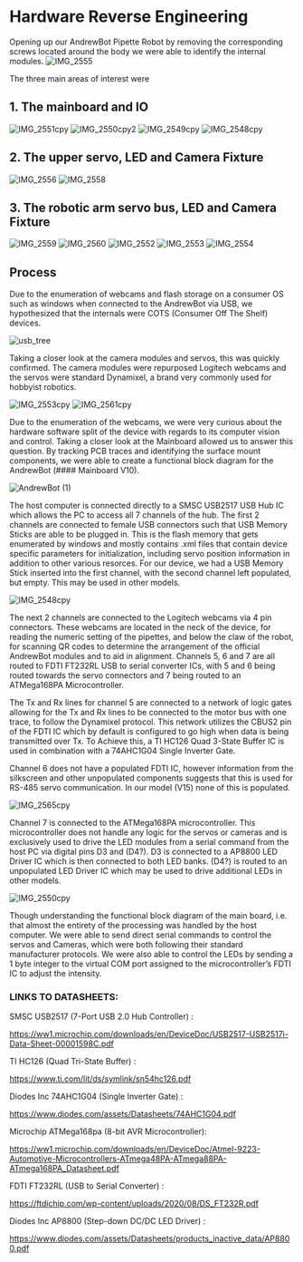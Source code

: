 # Hardware Reverse Engineering
Opening up our AndrewBot Pipette Robot by removing the corresponding screws located around the body we were able to identify the internal modules. 
![IMG_2555](https://github.com/Brokemia/andrew-robot/assets/41448451/5ba3fd15-212f-46bd-b568-ff20800d759a)

The three main areas of interest were
## 1.	The mainboard and IO

![IMG_2551cpy](https://github.com/Brokemia/andrew-robot/assets/41448451/6b541efe-700b-4078-8abc-ffa692f5047e)
![IMG_2550cpy2](https://github.com/Brokemia/andrew-robot/assets/41448451/26fed4e6-fabf-4d02-a0ce-488e1c41d7d6)
![IMG_2549cpy](https://github.com/Brokemia/andrew-robot/assets/41448451/29161ba5-72ec-4530-a3fd-7797ad287298)
![IMG_2548cpy](https://github.com/Brokemia/andrew-robot/assets/41448451/f9489d58-3d9a-4f50-8cdc-e1e452d3d7a4)

## 2.	The upper servo, LED and Camera Fixture

![IMG_2556](https://github.com/Brokemia/andrew-robot/assets/41448451/5410ebbf-e636-4098-a5aa-4d54afb0d9bd)
![IMG_2558](https://github.com/Brokemia/andrew-robot/assets/41448451/82996486-4e8f-45ea-9a3c-8f7f4fe6cf09)

## 3.  The robotic arm servo bus, LED and Camera Fixture

![IMG_2559](https://github.com/Brokemia/andrew-robot/assets/41448451/795cdee9-69d0-4d98-921f-bdce11624530)
![IMG_2560](https://github.com/Brokemia/andrew-robot/assets/41448451/2b0d2159-6bd0-48e8-9756-b5da6cbafd2a)
![IMG_2552](https://github.com/Brokemia/andrew-robot/assets/41448451/16c97e72-8d60-4846-9124-4510a1b669ce)
![IMG_2553](https://github.com/Brokemia/andrew-robot/assets/41448451/dd68143b-160f-40a9-9706-469170fce33e)
![IMG_2554](https://github.com/Brokemia/andrew-robot/assets/41448451/0943a9c3-33a6-429e-a1a6-27b54aab4e90)

## Process

Due to the enumeration of webcams and flash storage on a consumer OS such as windows when connected to the AndrewBot via USB, we hypothesized that the internals were COTS (Consumer Off The Shelf) devices. 

![usb_tree](https://github.com/Brokemia/andrew-robot/assets/41448451/ad5f2458-c5d2-48df-a08b-75f61020029e)


Taking a closer look at the camera modules and servos, this was quickly confirmed. The camera modules were repurposed Logitech webcams and the servos were standard Dynamixel, a brand very commonly used for hobbyist robotics. 

![IMG_2553cpy](https://github.com/Brokemia/andrew-robot/assets/41448451/9cfbd7c9-3806-430b-9982-474658d40297)
![IMG_2561cpy](https://github.com/Brokemia/andrew-robot/assets/41448451/b5461e59-4129-4c1b-a083-50d84abe6bc4)

Due to the enumeration of the webcams, we were very curious about the hardware software split of the device with regards to its computer vision and control. Taking a closer look at the Mainboard allowed us to answer this question.
By tracking PCB traces and identifying the surface mount components, we were able to create a functional block diagram for the AndrewBot (#### Mainboard V10).

![AndrewBot (1)](https://github.com/Brokemia/andrew-robot/assets/41448451/0e052e5e-68ab-4bb9-9885-2a58f8b3782f)

The host computer is connected directly to a SMSC USB2517 USB Hub IC which allows the PC to access all 7 channels of the hub. The first 2 channels are connected to female USB connectors such that USB Memory Sticks are able to be plugged in. This is the flash memory that gets enumerated by windows and mostly contains .xml files that contain device specific parameters for initialization, including servo position information in addition to other various resorces.
For our device, we had a USB Memory Stick inserted into the first channel, with the second channel left populated, but empty. This may be used in other models. 

![IMG_2548cpy](https://github.com/Brokemia/andrew-robot/assets/41448451/f9489d58-3d9a-4f50-8cdc-e1e452d3d7a4)

The next 2 channels are connected to the Logitech webcams via 4 pin connectors. These webcams are located in the neck of the device, for reading the numeric setting of the pipettes, and below the claw of the robot, for scanning QR codes to determine the arrangement of the official AndrewBot modules and to aid in alignment. 
Channels 5, 6 and 7 are all routed to FDTI FT232RL USB to serial converter ICs, with 5 and 6 being routed towards the servo connectors and 7 being routed to an ATMega168PA Microcontroller.

The Tx and Rx lines for channel 5 are connected to a network of logic gates allowing for the Tx and Rx lines to be connected to the motor bus with one trace, to follow the Dynamixel protocol. This network utilizes the CBUS2 pin of the FDTI IC which by default is configured to go high when data is being transmitted over Tx. To Achieve this, a TI HC126 Quad 3-State Buffer IC is used in combination with a 74AHC1G04 Single Inverter Gate.

Channel 6 does not have a populated FDTI IC, however information from the silkscreen and other unpopulated components suggests that this is used for RS-485 servo communication. In our model (V15) none of this is populated.

![IMG_2565cpy](https://github.com/Brokemia/andrew-robot/assets/41448451/a87f4c81-0378-461b-862d-28b5c1ff4eac)

Channel 7 is connected to the ATMega168PA microcontroller. This microcontroller does not handle any logic for the servos or cameras and is exclusively used to drive the LED modules from a serial command from the host PC via digital pins D3 and (D4?). D3 is connected to a AP8800 LED Driver IC which is then connected to both LED banks.
(D4?) is routed to an unpopulated LED Driver IC which may be used to drive additional LEDs in other models.

![IMG_2550cpy](https://github.com/Brokemia/andrew-robot/assets/41448451/92d9e7e1-dce2-41b6-9243-2033969d63f8)

Though understanding the functional block diagram of the main board, i.e. that almost the entirety of the processing was handled by the host computer. We were able to send direct serial commands to control the servos and Cameras, which were both following their standard manufacturer protocols. We were also able to control the LEDs by sending a 1 byte integer to the virtual COM port assigned to the microcontroller’s FDTI IC to adjust the intensity. 


### LINKS TO DATASHEETS:
  

SMSC USB2517 (7-Port USB 2.0 Hub Controller) : 

https://ww1.microchip.com/downloads/en/DeviceDoc/USB2517-USB2517i-Data-Sheet-00001598C.pdf

TI HC126 (Quad Tri-State Buffer) : 

https://www.ti.com/lit/ds/symlink/sn54hc126.pdf

Diodes Inc 74AHC1G04 (Single Inverter Gate) : 

https://www.diodes.com/assets/Datasheets/74AHC1G04.pdf

Microchip ATMega168pa (8-bit AVR Microcontroller): 

https://ww1.microchip.com/downloads/en/DeviceDoc/Atmel-9223-Automotive-Microcontrollers-ATmega48PA-ATmega88PA-ATmega168PA_Datasheet.pdf

FDTI FT232RL (USB to Serial Converter) : 

https://ftdichip.com/wp-content/uploads/2020/08/DS_FT232R.pdf

Diodes Inc AP8800 (Step-down DC/DC LED Driver) : 

https://www.diodes.com/assets/Datasheets/products_inactive_data/AP8800.pdf

